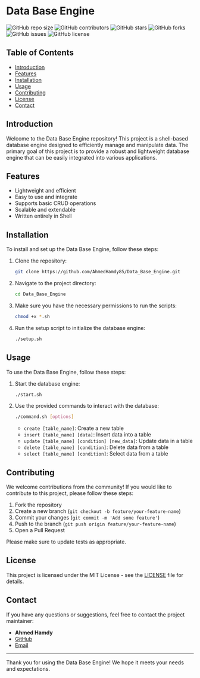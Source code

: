 # Data Base Engine

![GitHub repo size](https://img.shields.io/github/repo-size/AhmedHamdy85/Data_Base_Engine)
![GitHub contributors](https://img.shields.io/github/contributors/AhmedHamdy85/Data_Base_Engine)
![GitHub stars](https://img.shields.io/github/stars/AhmedHamdy85/Data_Base_Engine?style=social)
![GitHub forks](https://img.shields.io/github/forks/AhmedHamdy85/Data_Base_Engine?style=social)
![GitHub issues](https://img.shields.io/github/issues/AhmedHamdy85/Data_Base_Engine)
![GitHub license](https://img.shields.io/github/license/AhmedHamdy85/Data_Base_Engine)

## Table of Contents

- [Introduction](#introduction)
- [Features](#features)
- [Installation](#installation)
- [Usage](#usage)
- [Contributing](#contributing)
- [License](#license)
- [Contact](#contact)

## Introduction

Welcome to the Data Base Engine repository! This project is a shell-based database engine designed to efficiently manage and manipulate data. The primary goal of this project is to provide a robust and lightweight database engine that can be easily integrated into various applications.

## Features

- Lightweight and efficient
- Easy to use and integrate
- Supports basic CRUD operations
- Scalable and extendable
- Written entirely in Shell

## Installation

To install and set up the Data Base Engine, follow these steps:

1. Clone the repository:
    ```sh
    git clone https://github.com/AhmedHamdy85/Data_Base_Engine.git
    ```

2. Navigate to the project directory:
    ```sh
    cd Data_Base_Engine
    ```

3. Make sure you have the necessary permissions to run the scripts:
    ```sh
    chmod +x *.sh
    ```

4. Run the setup script to initialize the database engine:
    ```sh
    ./setup.sh
    ```

## Usage

To use the Data Base Engine, follow these steps:

1. Start the database engine:
    ```sh
    ./start.sh
    ```

2. Use the provided commands to interact with the database:
    ```sh
    ./command.sh [options]
    ```

    - `create [table_name]`: Create a new table
    - `insert [table_name] [data]`: Insert data into a table
    - `update [table_name] [condition] [new_data]`: Update data in a table
    - `delete [table_name] [condition]`: Delete data from a table
    - `select [table_name] [condition]`: Select data from a table

## Contributing

We welcome contributions from the community! If you would like to contribute to this project, please follow these steps:

1. Fork the repository
2. Create a new branch (`git checkout -b feature/your-feature-name`)
3. Commit your changes (`git commit -m 'Add some feature'`)
4. Push to the branch (`git push origin feature/your-feature-name`)
5. Open a Pull Request

Please make sure to update tests as appropriate.

## License

This project is licensed under the MIT License - see the [LICENSE](LICENSE) file for details.

## Contact

If you have any questions or suggestions, feel free to contact the project maintainer:

- **Ahmed Hamdy**
- [GitHub](https://github.com/AhmedHamdy85)
- [Email](mailto:ahmed.hamdy@example.com)

---

Thank you for using the Data Base Engine! We hope it meets your needs and expectations.
